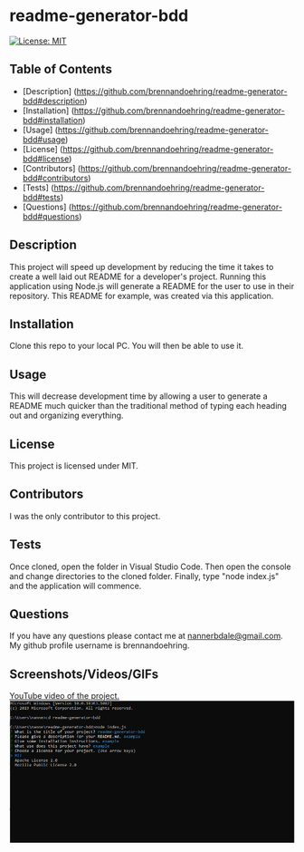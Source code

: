 
  # readme-generator-bdd
  [![License: MIT](https://img.shields.io/badge/License-MIT-yellow.svg)](https://opensource.org/licenses/MIT)

  ## Table of Contents
  - [Description] (https://github.com/brennandoehring/readme-generator-bdd#description)
  - [Installation] (https://github.com/brennandoehring/readme-generator-bdd#installation)
  - [Usage] (https://github.com/brennandoehring/readme-generator-bdd#usage)
  - [License] (https://github.com/brennandoehring/readme-generator-bdd#license)
  - [Contributors] (https://github.com/brennandoehring/readme-generator-bdd#contributors)
  - [Tests] (https://github.com/brennandoehring/readme-generator-bdd#tests)
  - [Questions] (https://github.com/brennandoehring/readme-generator-bdd#questions)

  ## Description 
  This project will speed up development by reducing the time it takes to create a well laid out README for a developer's project. Running this application using Node.js will generate a README for the user to use in their repository. This README for example, was created via this application.

  ## Installation
  Clone this repo to your local PC. You will then be able to use it.

  ## Usage
  This will decrease development time by allowing a user to generate a README much quicker than the traditional method of typing each heading out and organizing everything.

  ## License
  This project is licensed under MIT.

  ## Contributors
  I was the only contributor to this project.

  ## Tests
  Once cloned, open the folder in Visual Studio Code. Then open the console and change directories to the cloned folder. Finally, type "node index.js" and the application will commence.

  ## Questions
  If you have any questions please contact me at nannerbdale@gmail.com. My github profile username is brennandoehring.

  ## Screenshots/Videos/GIFs
  [YouTube video of the project.](https://www.youtube.com/watch?v=sm4axz_Ft9Y)
  ![Screenshot](/assets/screenshot.png)

  

